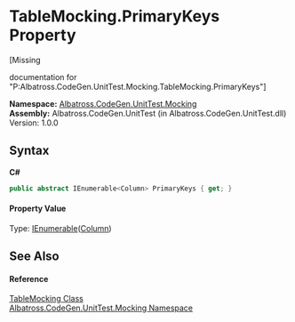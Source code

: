 # TableMocking.PrimaryKeys Property 
 

\[Missing <summary> documentation for "P:Albatross.CodeGen.UnitTest.Mocking.TableMocking.PrimaryKeys"\]

**Namespace:**&nbsp;<a href="2f1780b3-a2c6-14ff-575d-ee99b7786f99">Albatross.CodeGen.UnitTest.Mocking</a><br />**Assembly:**&nbsp;Albatross.CodeGen.UnitTest (in Albatross.CodeGen.UnitTest.dll) Version: 1.0.0

## Syntax

**C#**<br />
``` C#
public abstract IEnumerable<Column> PrimaryKeys { get; }
```


#### Property Value
Type: <a href="http://msdn2.microsoft.com/en-us/library/9eekhta0" target="_blank">IEnumerable</a>(<a href="a6c6b2fc-9eae-2c87-8fee-557cb9b9d1d8">Column</a>)

## See Also


#### Reference
<a href="0660dacb-47e4-33d0-a2b5-2e1ec6907c00">TableMocking Class</a><br /><a href="2f1780b3-a2c6-14ff-575d-ee99b7786f99">Albatross.CodeGen.UnitTest.Mocking Namespace</a><br />